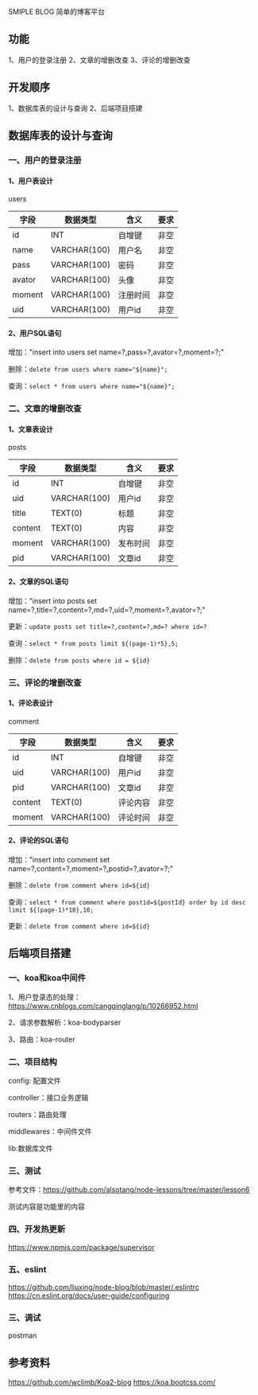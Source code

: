 SMIPLE BLOG
简单的博客平台

## 功能
1、用户的登录注册
2、文章的增删改查
3、评论的增删改查

## 开发顺序
1、数据库表的设计与查询
2、后端项目搭建

## 数据库表的设计与查询
### 一、用户的登录注册
#### 1、用户表设计
users

|  字段   | 数据类型 | 含义  | 要求 |
|  ----  | ----    |----  |----  |
| id     | INT     |自增键 |  非空    |
| name     | VARCHAR(100)     |用户名 |  非空    |
| pass     | VARCHAR(100)     |密码 |  非空    |
| avator     | VARCHAR(100)     |头像 |  非空    |
| moment     | VARCHAR(100)     |注册时间 |  非空    |
| uid     | VARCHAR(100)     | 用户id |  非空    |

#### 2、用户SQL语句
增加："insert into users set name=?,pass=?,avator=?,moment=?;"

删除：`delete from users where name="${name}";`

查询：`select * from users where name="${name}";`


###  二、文章的增删改查
#### 1、文章表设计
posts

|  字段   | 数据类型 | 含义  | 要求 |
|  ----  | ----    |----  |----  |
| id     | INT     |自增键 |  非空    |
| uid     | VARCHAR(100)     |用户id |  非空    |
| title     | TEXT(0)     |标题 |  非空    |
| content     | TEXT(0)     |内容 |  非空    |
| moment     | VARCHAR(100)  |发布时间 |  非空    |
| pid     | VARCHAR(100)  |文章id |  非空    |

#### 2、文章的SQL语句

增加："insert into posts set name=?,title=?,content=?,md=?,uid=?,moment=?,avator=?;"

更新：`update posts set title=?,content=?,md=? where id=?`

查询：`select * from posts limit ${(page-1)*5},5;`

删除：`delete from posts where id = ${id}`

###  三、评论的增删改查
#### 1、评论表设计
comment

|  字段   | 数据类型 | 含义  | 要求 |
|  ----  | ----    |----  |----  |
| id     | INT     |自增键 |  非空    |
| uid     | VARCHAR(100)     |用户id |  非空    |
| pid     | VARCHAR(100)     |文章id |  非空    |
| content     | TEXT(0)     |评论内容 |  非空    |
| moment     | VARCHAR(100)  |评论时间 |  非空    |

#### 2、评论的SQL语句

增加："insert into comment set name=?,content=?,moment=?,postid=?,avator=?;"

删除：`delete from comment where id=${id}`

查询：`select * from comment where postid=${postId} order by id desc limit ${(page-1)*10},10;`

更新：`delete from comment where id=${id}`

## 后端项目搭建
### 一、koa和koa中间件
1、用户登录态的处理：https://www.cnblogs.com/cangqinglang/p/10266952.html

2、请求参数解析：koa-bodyparser

3、路由：koa-router

### 二、项目结构

config: 配置文件

controller：接口业务逻辑

routers：路由处理

middlewares：中间件文件

lib:数据库文件

### 三、测试
参考文件：https://github.com/alsotang/node-lessons/tree/master/lesson6

测试内容是功能里的内容

### 四、开发热更新
https://www.npmjs.com/package/supervisor

### 五、eslint
https://github.com/liuxing/node-blog/blob/master/.eslintrc
https://cn.eslint.org/docs/user-guide/configuring

### 三、调试
postman 

## 参考资料
https://github.com/wclimb/Koa2-blog
https://koa.bootcss.com/